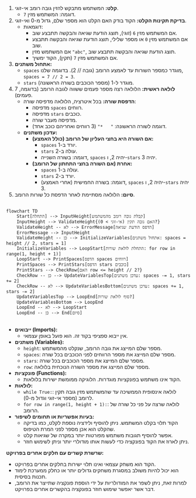 ## <algorithm>

1.  **קלט:** המשתמש מתבקש להזין גובה רומב אי-זוגי.
    *   דוגמה: המשתמש מזין `7`.
2.  **בדיקת תקינות הקלט:** הקוד בודק האם הקלט הוא מספר שלם, גדול מ-0 ואי-זוגי.
    *   דוגמאות:
        *   אם המשתמש מזין `6` (זוגי), תוצג הודעת שגיאה והבקשה תתבצע שוב.
        *   אם המשתמש מזין `0` או מספר שלילי, תוצג הודעת שגיאה והבקשה תתבצע שוב.
        *   אם המשתמש מזין `"abc"`, תוצג הודעת שגיאה והבקשה תתבצע שוב.
        *   אם המשתמש מזין `7` (תקין), הקוד ימשיך.
3.  **אתחול משתנים:**
    *   `spaces` מוגדר כמספר השורות עד לאמצע הרומב (גובה // 2). בדוגמה שלנו, `spaces = 7 // 2 = 3`.
    *   `stars` מוגדר ל-1 (מספר הכוכבים בשורה הראשונה).
4.  **לולאה ראשית:** הלולאה רצה מספר פעמים ששווה לגובה הרומב (בדוגמה, 7 פעמים).
    *   **הדפסת שורה:** בכל איטרציה, הלולאה מדפיסה שורה:
        *   מדפיסה `spaces` רווחים.
        *   מדפיסה `stars` כוכבים.
        *   מדפיסה מעבר שורה.
        *   דוגמה לשורה הראשונה: `"   *"` (3 רווחים ואחריהם כוכב אחד).
    *   **עדכון משתנים:**
        *   **אם השורה היא בחצי העליון של הרומב (כולל האמצע):**
            *   `spaces` יורד ב-1.
            *   `stars` עולה ב-2.
            *   דוגמה: בשורה השנייה, `spaces` יהיה 2, ו-`stars` יהיה 3.
        *   **אחרת (אם השורה בחצי התחתון של הרומב):**
            *   `spaces` עולה ב-1.
            *   `stars` יורד ב-2.
            *   דוגמה: בשורה החמישית (אחרי האמצע), `spaces` יהיה 2, ו-`stars` יהיה 3.
5.  **סיום:** הלולאה מסתיימת לאחר הדפסת כל שורות הרומב.

## <mermaid>

```mermaid
flowchart TD
    Start[התחלה] --> InputHeight[קבלת גובה רומב מהמשתמש]
    InputHeight --> ValidateHeight{האם גובה תקין (אי-זוגי > 0)?}
    ValidateHeight -- לא --> ErrorMessage[הדפס הודעת שגיאה]
    ErrorMessage --> InputHeight
    ValidateHeight -- כן --> InitializeVariables[אתחול משתנים: spaces = height // 2, stars = 1]
    InitializeVariables --> LoopStart[התחלת לולאת שורות: for row in range(1, height + 1)]
    LoopStart --> PrintSpaces[הדפס spaces רווחים]
    PrintSpaces --> PrintStars[הדפס stars כוכבים]
    PrintStars --> CheckRow{האם row <= height // 2?}
    CheckRow -- כן --> UpdateVariablesTop[עדכן משתנים: spaces -= 1, stars += 2]
    CheckRow -- לא --> UpdateVariablesBottom[עדכן משתנים: spaces += 1, stars -= 2]
    UpdateVariablesTop --> LoopEnd[סוף לולאת שורות?]
    UpdateVariablesBottom --> LoopEnd
    LoopEnd -- לא --> LoopStart
    LoopEnd -- כן --> End[סיום]
```

## <explanation>

*   **ייבואים (Imports):**
    *   אין ייבוא ספציפי בקוד זה. הוא פועל באופן עצמאי.
*   **משתנים (Variables):**
    *   `height`: מספר שלם המייצג את גובה הרומב, שנקלט מהמשתמש.
    *   `spaces`: מספר שלם המייצג את מספר הרווחים לפני הכוכבים בכל שורה.
    *   `stars`: מספר שלם המייצג את מספר הכוכבים בכל שורה.
    *   `row`: מספר שלם המייצג את מספר השורה הנוכחית בלולאה.
*   **פונקציות (Functions):**
    *   הקוד אינו משתמש בפונקציות מוגדרות. הלוגיקה ממומשת ישירות בלולאות.
*   **לולאות:**
    *   `while True:`: לולאה אינסופית הממשיכה עד שהמשתמש מזין גובה תקין לרומב (מספר אי-זוגי וגדול מ-0).
    *   `for row in range(1, height + 1):`: לולאה שרצה על פני כל שורה של הרומב.
*   **בעיות אפשריות או תחומים לשיפור:**
    *   הקוד תלוי בקלט המשתמש. ניתן להוסיף ולידציה נוספת לקלט, כמו בדיקה שהקלט הוא אכן מספר לפני המרת הטיפוס.
    *   אפשר להוסיף תגובות משתמש מפורטות יותר במקרה של שגיאות קלט.
    *   ניתן לארוז את הקוד בפונקציה כדי לעשות אותו מודולרי יותר וניתן לשימוש חוזר.

**שרשרת קשרים עם חלקים אחרים בפרויקט:**

*   הקוד הוא משחק עצמאי ואינו תלוי ישירות בחלקים אחרים בפרויקט.
*   הוא יכול להיות משולב במסגרת משחקים גדולים יותר או כחלק ממערכת לימוד תכנות בסיסית.
*   למרות זאת, ניתן לשפר את המודולריות על ידי הוספת פונקציה שתייצר את הרומב, דבר אשר יאפשר שימוש חוזר בפונקציה בהקשרים אחרים בפרויקט.